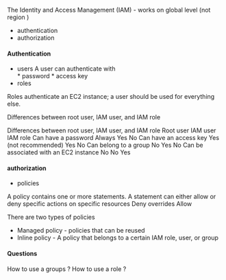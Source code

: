 The Identity and Access Management (IAM) - works on global level (not region )
* authentication 
* authorization

#### Authentication
* users
    A user can authenticate with  
        * password 
        * access key
* roles

Roles authenticate an EC2 instance; a user should be used for everything else.

Differences between root user, IAM user, and IAM role

Differences between root user, IAM user, and IAM role
                                            Root user               IAM user    IAM role
Can have a password                         Always                  Yes         No
Can have an access key                      Yes (not recommended)   Yes         No
Can belong to a group                       No                      Yes         No
Can be associated with an EC2 instance      No                      No          Yes


#### authorization 
* policies

A policy contains one or more statements. 
A statement can either allow or deny specific actions on specific resources
Deny overrides Allow

There are two types of policies
* Managed policy    - policies that can be reused
* Inline policy     - A policy that belongs to a certain IAM role, user, or group

#### Questions
How to use a groups ?
How to use a role ?
